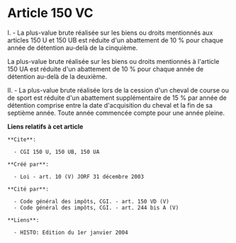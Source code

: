 # Article 150 VC

I. - La plus-value brute réalisée sur les biens ou droits mentionnés aux articles 150 U et 150 UB est réduite d'un abattement
de 10 % pour chaque année de détention au-delà de la cinquième.

La plus-value brute réalisée sur les biens ou droits mentionnés à l'article 150 UA est réduite d'un abattement de 10 % pour
chaque année de détention au-delà de la deuxième.

II. - La plus-value brute réalisée lors de la cession d'un cheval de course ou de sport est réduite d'un abattement
supplémentaire de 15 % par année de détention comprise entre la date d'acquisition du cheval et la fin de sa septième année.
Toute année commencée compte pour une année pleine.

**Liens relatifs à cet article**

	**Cite**:

	  - CGI 150 U, 150 UB, 150 UA

	**Créé par**:

	  - Loi - art. 10 (V) JORF 31 décembre 2003

	**Cité par**:

	  - Code général des impôts, CGI. - art. 150 VD (V)
	  - Code général des impôts, CGI. - art. 244 bis A (V)

	**Liens**:

	  - HISTO: Edition du 1er janvier 2004
